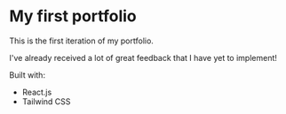 # My first portfolio

This is the first iteration of my portfolio.

I've already received a lot of great feedback that I have yet to implement!

Built with:

- React.js
- Tailwind CSS
